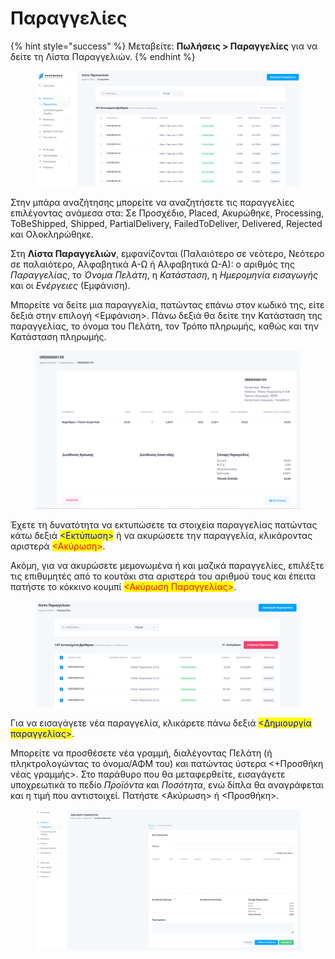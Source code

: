# Παραγγελίες

{% hint style="success" %}
Μεταβείτε: **Πωλήσεις > Παραγγελίες** για να δείτε τη Λίστα Παραγγελιών.
{% endhint %}

<figure><img src="../.gitbook/assets/ScreenHunter 35 (1).png" alt=""><figcaption></figcaption></figure>

Στην μπάρα αναζήτησης μπορείτε να αναζητήσετε τις παραγγελίες επιλέγοντας ανάμεσα στα: Σε Προσχέδιο, Placed, Ακυρώθηκε, Processing, ToBeShipped, Shipped, PartialDelivery, FailedToDeliver, Delivered, Rejected και Ολοκληρώθηκε.

Στη **Λίστα Παραγγελιών**, εμφανίζονται (Παλαιότερο σε νεότερο, Νεότερο σε παλαιότερο, Αλφαβητικά Α-Ω ή Αλφαβητικά Ω-Α): ο αριθμός της _Παραγγελίας_, το _Όνομα Πελάτη_, η _Κατάσταση_, η _Ημερομηνία_ _εισαγωγής_ και οι _Ενέργειες_ (Εμφάνιση).

Μπορείτε να δείτε μια παραγγελία, πατώντας επάνω στον κωδικό της, είτε δεξιά στην επιλογή <Εμφάνιση>. Πάνω δεξιά θα δείτε την Κατάσταση της παραγγελίας, το όνομα του Πελάτη, τον Τρόπο πληρωμής, καθώς και την Κατάσταση πληρωμής.

<figure><img src="../.gitbook/assets/ScreenHunter 38.png" alt=""><figcaption></figcaption></figure>

Έχετε τη δυνατότητα να εκτυπώσετε τα στοιχεία παραγγελίας πατώντας κάτω δεξιά <mark style="color:blue;"><Εκτύπωση></mark> ή να ακυρώσετε την παραγγελία, κλικάροντας αριστερά <mark style="color:red;"><Ακύρωση></mark>.

Ακόμη, για να ακυρώσετε μεμονωμένα ή και μαζικά παραγγελίες, επιλέξτε τις επιθυμητές από το κουτάκι στα αριστερά του αριθμού τους και έπειτα πατήστε το κόκκινο κουμπί <mark style="color:red;"><Ακύρωση Παραγγελίας></mark>.

<figure><img src="../.gitbook/assets/ScreenHunter 37.png" alt=""><figcaption></figcaption></figure>

Για να εισαγάγετε νέα παραγγελία, κλικάρετε πάνω δεξιά <mark style="color:blue;"><Δημιουργία παραγγελίας></mark>.

Μπορείτε να προσθέσετε νέα γραμμή, διαλέγοντας Πελάτη (ή πληκτρολογώντας το όνομα/ΑΦΜ του) και πατώντας ύστερα <+Προσθήκη νέας γραμμής>. Στο παράθυρο που θα μεταφερθείτε, εισαγάγετε υποχρεωτικά το πεδίο _Προϊόντα_ και _Ποσότητα_, ενώ δίπλα θα αναγράφεται και η τιμή που αντιστοιχεί. Πατήστε <Ακύρωση> ή <Προσθήκη>.

<figure><img src="../.gitbook/assets/ScreenHunter 39.png" alt=""><figcaption></figcaption></figure>
